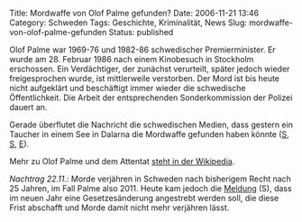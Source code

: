 Title: Mordwaffe von Olof Palme gefunden?
Date: 2006-11-21 13:46
Category: Schweden
Tags: Geschichte, Kriminalität, News
Slug: mordwaffe-von-olof-palme-gefunden
Status: published

Olof Palme war 1969-76 und 1982-86 schwedischer Premierminister. Er
wurde am 28. Februar 1986 nach einem Kinobesuch in Stockholm erschossen.
Ein Verdächtiger, der zunächst verurteilt, später jedoch wieder
freigesprochen wurde, ist mittlerweile verstorben. Der Mord ist bis
heute nicht aufgeklärt und beschäftigt immer wieder die schwedische
Öffentlichkeit. Die Arbeit der entsprechenden Sonderkommission der
Polizei dauert an.

Gerade überflutet die Nachricht die schwedischen Medien, dass gestern
ein Taucher in einem See in Dalarna die Mordwaffe gefunden haben könnte
([S](http://www.dn.se/DNet/jsp/polopoly.jsp?d=554&a=590554&previousRenderType=6),
[S](http://svt.se/svt/jsp/Crosslink.jsp?d=22620&a=705187&lid=puff_705172&lpos=rubrik),
[E](http://www.thelocal.se/5566/20061121/)).

Mehr zu Olof Palme und dem Attentat [steht in der
Wikipedia](http://de.wikipedia.org/wiki/Olof_Palme).

*Nachtrag 22.11.:* Morde verjähren in Schweden nach bisherigem Recht
nach 25 Jahren, im Fall Palme also 2011. Heute kam jedoch die
[Meldung](http://www.sr.se/Ekot/artikel.asp?artikel=1049563) (S), dass
im neuen Jahr eine Gesetzesänderung angestrebt werden soll, die diese
Frist abschafft und Morde damit nicht mehr verjähren lässt.


